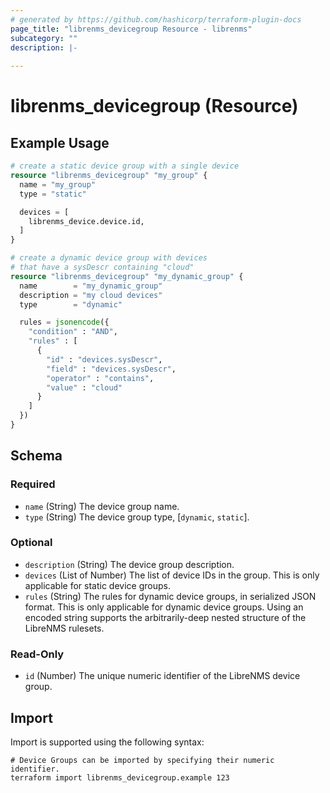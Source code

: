 ```yaml
---
# generated by https://github.com/hashicorp/terraform-plugin-docs
page_title: "librenms_devicegroup Resource - librenms"
subcategory: ""
description: |-
  
---
```


# librenms_devicegroup (Resource)



## Example Usage

```terraform
# create a static device group with a single device
resource "librenms_devicegroup" "my_group" {
  name = "my_group"
  type = "static"

  devices = [
    librenms_device.device.id,
  ]
}

# create a dynamic device group with devices
# that have a sysDescr containing "cloud"
resource "librenms_devicegroup" "my_dynamic_group" {
  name        = "my_dynamic_group"
  description = "my cloud devices"
  type        = "dynamic"

  rules = jsonencode({
    "condition" : "AND",
    "rules" : [
      {
        "id" : "devices.sysDescr",
        "field" : "devices.sysDescr",
        "operator" : "contains",
        "value" : "cloud"
      }
    ]
  })
}
```

<!-- schema generated by tfplugindocs -->
## Schema

### Required

- `name` (String) The device group name.
- `type` (String) The device group type, [`dynamic`, `static`].

### Optional

- `description` (String) The device group description.
- `devices` (List of Number) The list of device IDs in the group. This is only applicable for static device groups.
- `rules` (String) The rules for dynamic device groups, in serialized JSON format. This is only applicable for dynamic device groups. Using an encoded string supports the arbitrarily-deep nested structure of the LibreNMS rulesets.

### Read-Only

- `id` (Number) The unique numeric identifier of the LibreNMS device group.

## Import

Import is supported using the following syntax:

```shell
# Device Groups can be imported by specifying their numeric identifier.
terraform import librenms_devicegroup.example 123
```
